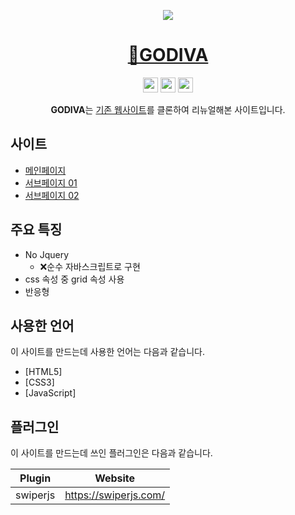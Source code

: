 <p align='middle'>
  <a href='http://uhj1993.dothome.co.kr/godiva/'>
    <img src='https://user-images.githubusercontent.com/72803184/111753391-28947c80-88da-11eb-8645-bacd24562e96.JPG'/>
  </a>
</p>


<h1 align='middle'>
  <a href='http://uhj1993.dothome.co.kr/godiva/'>🍫GODIVA</a>
</h1>

<p align="center">
  <img src="https://img.shields.io/badge/HTML5-323330?style=flat-square&logo=HTML5&logoColor=E34F26" height="24" />
  <img src="https://img.shields.io/badge/CSS3-323330?style=flat-square&logo=CSS3&logoColor=1572B6" height="24" />
  <img src="https://img.shields.io/badge/Javascript-323330?style=flat-square&logo=JavaScript&logoColor=f0db4f" height="24" />
</p>

<p align='middle'>
  <strong>GODIVA</strong>는 <a href="https://www.godiva.kr/" target="_blank">기존 웹사이트</a>를 클론하여 리뉴얼해본 사이트입니다.
</p>

## 사이트

- [메인페이지](http://uhj1993.dothome.co.kr/godiva/)
- [서브페이지 01](http://uhj1993.dothome.co.kr/godiva/page/ourstory/history.html)
- [서브페이지 02](http://uhj1993.dothome.co.kr/godiva/page/ourstory/store.html)

## 주요 특징
- No Jquery
  - ❌순수 자바스크립트로 구현
- css 속성 중 grid 속성 사용
- 반응형

## 사용한 언어

이 사이트를 만드는데 사용한 언어는 다음과 같습니다.

- [HTML5]
- [CSS3]
- [JavaScript]

## 플러그인

이 사이트를 만드는데 쓰인 플러그인은 다음과 같습니다.

| Plugin | Website |
| ------ | ------ |
| swiperjs | https://swiperjs.com/ |


